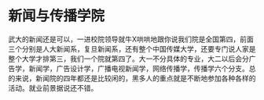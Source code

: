 
# 新闻与传播学院  

武大的新闻还是可以，一进校院领导就牛X哄哄地跟你说我们院是全国第四，前面三个分别是人大新闻系，复旦新闻系，还有整个中国传媒大学，还要专门说人家是整个大学才排第三，我们一个院就第四了。大一不分具体的专业，大二以后会分广告学，新闻学，广告设计学，广播电视新闻学，网络传播学，传播学六个分支。总的来说，新闻院的四年都还是比较闲的，黑多人的重点就是不断地参加各种各样的活动。就业前景据说还不错。  


